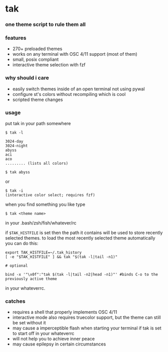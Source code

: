 # tak
### one theme script to rule them all

### features

- 270+ preloaded themes
- works on any terminal with OSC 4/11 support (most of them)
- small, posix compliant
- interactive theme selection with fzf

### why should i care

- easily switch themes inside of an open terminal not using pywal
- configure st's colors without recompiling which is cool
- scripted theme changes

### usage
put tak in your path somewhere

```
$ tak -l

3024-day
3024-night
abyss
aci
aco
......... (lists all colors)

$ tak abyss
```

or

```
$ tak -i
(interactive color select; requires fzf)
```

when you find something you like type

```
$ tak <theme name>
```

in your .bash/zsh/fish/whatever/rc

if `$TAK_HISTFILE` is set then the path it contains will be used to store recently selected themes. to load the most recently selected theme automatically you can do this:

```
export TAK_HISTFILE=~/.tak_history
[ -e "$TAK_HISTFILE" ] && tak "$(tak -l|tail -n1)"

# optional

bind -x '"\x0f":"tak $(tak -l|tail -n2|head -n1)"' #binds C-o to the previously active theme
```

in your whateverrc.


### catches

- requires a shell that properly implements OSC 4/11
- interactive mode also requires truecolor support, but the theme can still be set without it
- may cause a imperceptible flash when starting your terminal if tak is set to start off in your whateverrc
- will not help you to achieve inner peace
- may cause epilepsy in certain circumstances

